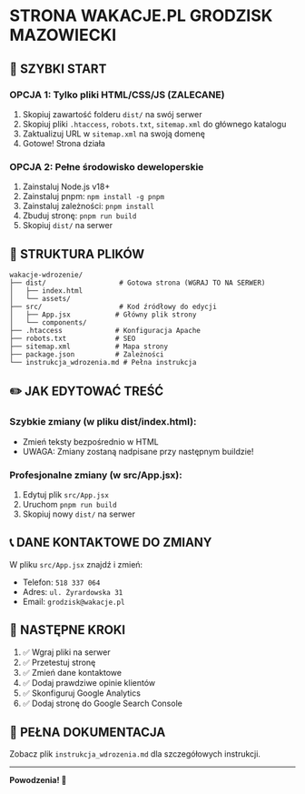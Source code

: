 # STRONA WAKACJE.PL GRODZISK MAZOWIECKI

## 🚀 SZYBKI START

### OPCJA 1: Tylko pliki HTML/CSS/JS (ZALECANE)
1. Skopiuj zawartość folderu `dist/` na swój serwer
2. Skopiuj pliki `.htaccess`, `robots.txt`, `sitemap.xml` do głównego katalogu
3. Zaktualizuj URL w `sitemap.xml` na swoją domenę
4. Gotowe! Strona działa

### OPCJA 2: Pełne środowisko deweloperskie
1. Zainstaluj Node.js v18+
2. Zainstaluj pnpm: `npm install -g pnpm`
3. Zainstaluj zależności: `pnpm install`
4. Zbuduj stronę: `pnpm run build`
5. Skopiuj `dist/` na serwer

## 📁 STRUKTURA PLIKÓW

```
wakacje-wdrozenie/
├── dist/                  # Gotowa strona (WGRAJ TO NA SERWER)
│   ├── index.html
│   └── assets/
├── src/                   # Kod źródłowy do edycji
│   ├── App.jsx           # Główny plik strony
│   └── components/
├── .htaccess             # Konfiguracja Apache
├── robots.txt            # SEO
├── sitemap.xml           # Mapa strony
├── package.json          # Zależności
└── instrukcja_wdrozenia.md # Pełna instrukcja
```

## ✏️ JAK EDYTOWAĆ TREŚĆ

### Szybkie zmiany (w pliku dist/index.html):
- Zmień teksty bezpośrednio w HTML
- UWAGA: Zmiany zostaną nadpisane przy następnym buildzie!

### Profesjonalne zmiany (w src/App.jsx):
1. Edytuj plik `src/App.jsx`
2. Uruchom `pnpm run build`
3. Skopiuj nowy `dist/` na serwer

## 📞 DANE KONTAKTOWE DO ZMIANY

W pliku `src/App.jsx` znajdź i zmień:
- Telefon: `518 337 064`
- Adres: `ul. Żyrardowska 31`
- Email: `grodzisk@wakacje.pl`

## 🎯 NASTĘPNE KROKI

1. ✅ Wgraj pliki na serwer
2. ✅ Przetestuj stronę
3. ✅ Zmień dane kontaktowe
4. ✅ Dodaj prawdziwe opinie klientów
5. ✅ Skonfiguruj Google Analytics
6. ✅ Dodaj stronę do Google Search Console

## 📖 PEŁNA DOKUMENTACJA

Zobacz plik `instrukcja_wdrozenia.md` dla szczegółowych instrukcji.

---

**Powodzenia! 🌟**

